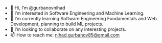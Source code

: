 - 👋 Hi, I’m @gurbanovnihad
- 👀 I’m interested in Software Engineering and Machine Learning.
- 🌱 I’m currently learning Software Engineering Fundamentals and Web Development, planning to build ML projects.
- 💞️ I’m looking to collaborate on any interesting projects.
- 📫 How to reach me: nihad.gurbanov85@gmail.com

<!---
gurbanovnihad/gurbanovnihad is a ✨ special ✨ repository because its `README.md` (this file) appears on your GitHub profile.
You can click the Preview link to take a look at your changes.
--->
